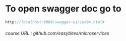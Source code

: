 # To open swagger doc go to 
```java
http://localhost:8080/swagger-ui/index.html#
```

###### course URL : github.com/easybites/microservices

